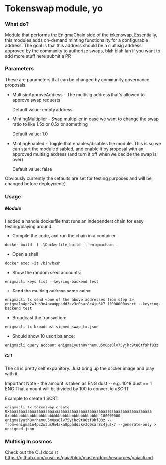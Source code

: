 # Tokenswap module, yo

### What do?

Module that performs the EnigmaChain side of the tokenswap. Essentially, this modules adds on-demand minting 
functionality for a configurable address. The goal is that this address should be a multisig address 
approved by the community to authorize swaps, blah blah Ian if you want to add more stuff here submit a PR

### Parameters

These are parameters that can be changed by community governance proposals:

- MultisigApproveAddress - The multisig address that's allowed to approve swap requests

    Default value: empty address

- MintingMultiplier - Swap multiplier in case we want to change the swap ratio to like 1.5x or 0.5x or something

    Default value: 1.0

- MintingEnabled - Toggle that enables/disables the module. This is so we can start the module disabled, and enable it by proposal with an approved multisig address (and turn it off when we decide the swap is over)
    
    Default value: false

Obviously currently the defaults are set for testing purposes and will be changed before deployment:)

### Usage

##### Module

I added a handle dockerfile that runs an independent chain for easy testing/playing around.
 
* Compile the code, and run the chain in a container

`docker build -f .\Dockerfile_build -t enigmachain .`    

* Open a shell
 
`docker exec -it /bin/bash`

* Show the random seed accounts:

`enigmacli keys list --keyring-backend test`

* Send the multisig address some coins:

`enigmacli tx send <one of the above addresses from step 3> enigma1n4pc2w3us9n4axa0ppadd3kv3c0sar8c4ju6k7 10000000uscrt --keyring-backend test`

* Broadcast the transaction:

`enigmacli tx broadcast signed_swap_tx.json`

* Should show 10 uscrt balance:

`enigmacli query account enigma1yuth8vrhemuu5m0ps0lv75yjhc9t86tf9hf83z`

##### CLI

The cli is pretty self explanitory. Just bring up the docker image and play with it.
 
Important Note - the amount is taken as ENG dust -- e.g. 10^8 dust == 1 ENG
That amount will be divided by 100 to convert to uSCRT

Example to create 1 SCRT:

`enigmacli tx tokenswap create 0xaaaaaaaaaaaaaaaaaaaaaaaaaaaaaaaaaaaaaaaaaaaaaaaaaaaaaaaaaaaaaaaa 0xbbbbbbbbbbbbbbbbbbbbbbbbbbbbbbbbbbbbbbbb 100000000 enigma1yuth8vrhemuu5m0ps0lv75yjhc9t86tf9hf83z --from=enigma1n4pc2w3us9n4axa0ppadd3kv3c0sar8c4ju6k7 --generate-only > unsigned.json
`

### Multisig In cosmos

Check out the CLI docs at 
https://github.com/cosmos/gaia/blob/master/docs/resources/gaiacli.md 